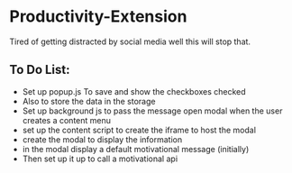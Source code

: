 # Productivity-Extension


Tired of getting distracted by social media well this will stop that. 


## To Do List: 
- Set up popup.js To save and show the checkboxes checked 
- Also to store the data in the storage 
- Set up background js to pass the message open modal when the user creates a content menu 
- set up the content script to create the iframe to host the modal 
- create the modal to display the information 
- in the modal display a default motivational message (initially) 
- Then set up it up to call a motivational api 
